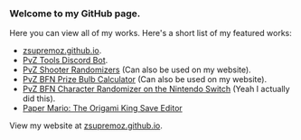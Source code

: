 ### Welcome to my GitHub page.

Here you can view all of my works. Here's a short list of my featured works:

* <a href="https://zsupremoz.github.io/">zsupremoz.github.io</a>.
* <a href="https://github.com/zSupremoz/PvZ-Tools/">PvZ Tools Discord Bot</a>.
* <a href="https://github.com/zSupremoz/PvZ-Shooter-Randomizer">PvZ Shooter Randomizers</a> (Can also be used on my website).
* <a href="https://github.com/zSupremoz/PvZ-BfN-Prize-Bulb-Calculator">PvZ BFN Prize Bulb Calculator</a> (Can also be used on my website).
* <a href="https://github.com/zSupremoz/PvZ-BFN-Character-Randomizer-Nintendo-Switch">PvZ BFN Character Randomizer on the Nintendo Switch</a> (Yeah I actually did this).
* <a href="https://github.com/zSupremoz/Paper-Mario-The-Origami-King-Save-Editor">Paper Mario: The Origami King Save Editor</a>

View my website at <a href="https://zsupremoz.github.io/">zsupremoz.github.io</a>.
